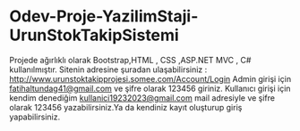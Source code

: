 # Odev-Proje-YazilimStaji-UrunStokTakipSistemi
Projede ağırlıklı olarak Bootstrap,HTML , CSS ,ASP.NET MVC , C# kullanılmıştır. 
Sitenin adresine şuradan ulaşabilirsiniz : http://www.urunstoktakipprojesi.somee.com/Account/Login 
Admin girişi için fatihaltundag41@gmail.com ve şifre olarak 123456 giriniz. 
Kullanıcı girişi için kendim denediğim kullanici19232023@gmail.com mail adresiyle ve şifre olarak 123456 yazabilirsiniz.Ya da kendiniz kayıt oluşturup giriş yapabilirsiniz.
